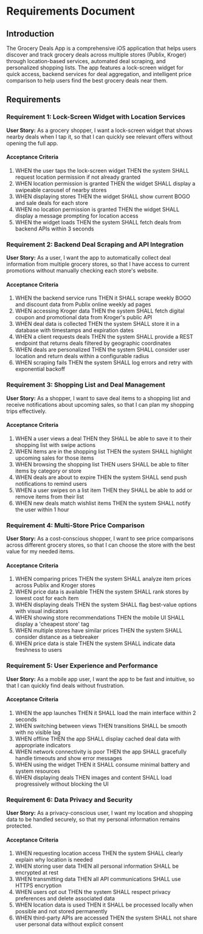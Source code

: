 # Requirements Document

## Introduction

The Grocery Deals App is a comprehensive iOS application that helps users discover and track grocery deals across multiple stores (Publix, Kroger) through location-based services, automated deal scraping, and personalized shopping lists. The app features a lock-screen widget for quick access, backend services for deal aggregation, and intelligent price comparison to help users find the best grocery deals near them.

## Requirements

### Requirement 1: Lock-Screen Widget with Location Services

**User Story:** As a grocery shopper, I want a lock-screen widget that shows nearby deals when I tap it, so that I can quickly see relevant offers without opening the full app.

#### Acceptance Criteria

1. WHEN the user taps the lock-screen widget THEN the system SHALL request location permission if not already granted
2. WHEN location permission is granted THEN the widget SHALL display a swipeable carousel of nearby stores
3. WHEN displaying stores THEN the widget SHALL show current BOGO and sale deals for each store
4. WHEN no location permission is granted THEN the widget SHALL display a message prompting for location access
5. WHEN the widget loads THEN the system SHALL fetch deals from backend APIs within 3 seconds

### Requirement 2: Backend Deal Scraping and API Integration

**User Story:** As a user, I want the app to automatically collect deal information from multiple grocery stores, so that I have access to current promotions without manually checking each store's website.

#### Acceptance Criteria

1. WHEN the backend service runs THEN it SHALL scrape weekly BOGO and discount data from Publix online weekly ad pages
2. WHEN accessing Kroger data THEN the system SHALL fetch digital coupon and promotional data from Kroger's public API
3. WHEN deal data is collected THEN the system SHALL store it in a database with timestamps and expiration dates
4. WHEN a client requests deals THEN the system SHALL provide a REST endpoint that returns deals filtered by geographic coordinates
5. WHEN deals are personalized THEN the system SHALL consider user location and return deals within a configurable radius
6. WHEN scraping fails THEN the system SHALL log errors and retry with exponential backoff

### Requirement 3: Shopping List and Deal Management

**User Story:** As a shopper, I want to save deal items to a shopping list and receive notifications about upcoming sales, so that I can plan my shopping trips effectively.

#### Acceptance Criteria

1. WHEN a user views a deal THEN they SHALL be able to save it to their shopping list with swipe actions
2. WHEN items are in the shopping list THEN the system SHALL highlight upcoming sales for those items
3. WHEN browsing the shopping list THEN users SHALL be able to filter items by category or store
4. WHEN deals are about to expire THEN the system SHALL send push notifications to remind users
5. WHEN a user swipes on a list item THEN they SHALL be able to add or remove items from their list
6. WHEN new deals match wishlist items THEN the system SHALL notify the user within 1 hour

### Requirement 4: Multi-Store Price Comparison

**User Story:** As a cost-conscious shopper, I want to see price comparisons across different grocery stores, so that I can choose the store with the best value for my needed items.

#### Acceptance Criteria

1. WHEN comparing prices THEN the system SHALL analyze item prices across Publix and Kroger stores
2. WHEN price data is available THEN the system SHALL rank stores by lowest cost for each item
3. WHEN displaying deals THEN the system SHALL flag best-value options with visual indicators
4. WHEN showing store recommendations THEN the mobile UI SHALL display a 'cheapest store' tag
5. WHEN multiple stores have similar prices THEN the system SHALL consider distance as a tiebreaker
6. WHEN price data is stale THEN the system SHALL indicate data freshness to users

### Requirement 5: User Experience and Performance

**User Story:** As a mobile app user, I want the app to be fast and intuitive, so that I can quickly find deals without frustration.

#### Acceptance Criteria

1. WHEN the app launches THEN it SHALL load the main interface within 2 seconds
2. WHEN switching between views THEN transitions SHALL be smooth with no visible lag
3. WHEN offline THEN the app SHALL display cached deal data with appropriate indicators
4. WHEN network connectivity is poor THEN the app SHALL gracefully handle timeouts and show error messages
5. WHEN using the widget THEN it SHALL consume minimal battery and system resources
6. WHEN displaying deals THEN images and content SHALL load progressively without blocking the UI

### Requirement 6: Data Privacy and Security

**User Story:** As a privacy-conscious user, I want my location and shopping data to be handled securely, so that my personal information remains protected.

#### Acceptance Criteria

1. WHEN requesting location access THEN the system SHALL clearly explain why location is needed
2. WHEN storing user data THEN all personal information SHALL be encrypted at rest
3. WHEN transmitting data THEN all API communications SHALL use HTTPS encryption
4. WHEN users opt out THEN the system SHALL respect privacy preferences and delete associated data
5. WHEN location data is used THEN it SHALL be processed locally when possible and not stored permanently
6. WHEN third-party APIs are accessed THEN the system SHALL not share user personal data without explicit consent